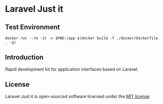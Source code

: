 # Laravel Just it

## Test Environment

`docker run --rm -it -v $PWD:/app $(docker build -f ./docker/Dockerfile . -q)`

## Introduction

Rapid development kit for application interfaces based on Laravel.

## License

Laravel Just it is open-sourced software licensed under the [MIT license](LICENSE.md).
